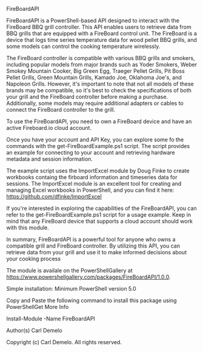 FireBoardAPI

FireBoardAPI is a PowerShell-based API designed to interact with the FireBoard BBQ grill controller. This API enables users to retrieve data from BBQ grills that are equipped with a FireBoard control unit. The FireBoard is a device that logs time series temperature data for wood pellet BBQ grills, and some models can control the cooking temperature wirelessly.

The FireBoard controller is compatible with various BBQ grills and smokers, including popular models from major brands such as Yoder Smokers, Weber Smokey Mountain Cooker, Big Green Egg, Traeger Pellet Grills, Pit Boss Pellet Grills, Green Mountain Grills, Kamado Joe, Oklahoma Joe's, and Napoleon Grills. However, it's important to note that not all models of these brands may be compatible, so it's best to check the specifications of both your grill and the FireBoard controller before making a purchase. Additionally, some models may require additional adapters or cables to connect the FireBoard controller to the grill.

To use the FireBoardAPI, you need to own a FireBoard device and have an active Fireboard.io cloud account. 

Once you have your account and API Key, you can explore some fo the commands with the get-FireBoardExample.ps1 script.  The script provides an example for connecting to your account and retrieving hardware metadata and session information. 

The example script uses the ImportExcel module by Doug Finke to create workbooks containg the firboard information and timeseries data for sessions. The ImportExcel module is an excellent tool for creating and managing Excel workbooks in PowerShell, and you can find it here: https://github.com/dfinke/ImportExcel

If you're interested in exploring the capabilities of the FireBoardAPI, you can refer to the get-FireBoardExample.ps1 script for a usage example. Keep in mind that any FireBoard device that supports a cloud account should work with this module.

In summary, FireBoardAPI is a powerful tool for anyone who owns a compatible grill and FireBoard controller. By utilizing this API, you can retrieve data from your grill and use it to make informed decisions about your cooking process

The module is availale on the PowerShellGallery at https://www.powershellgallery.com/packages/FireBoardAPI/1.0.0.

Simple installation:
Minimum PowerShell version
5.0

Copy and Paste the following command to install this package using PowerShellGet More Info

Install-Module -Name FireBoardAPI

Author(s)
Carl Demelo

Copyright
(c) Carl Demelo. All rights reserved.
